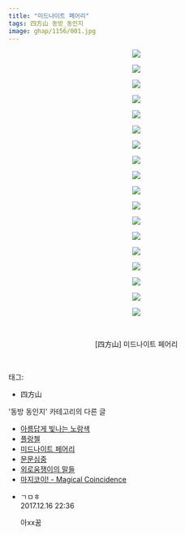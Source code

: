 ```yaml
---
title: "미드나이트 페어리"
tags: 四方山 동방_동인지
image: ghap/1156/001.jpg
---
```

<div class="article">
<p style="text-align: center; clear: none; float: none;"><img src="{{ site.nasurl }}/ghap/1156/001.jpg"/></p>
<p style="text-align: center; clear: none; float: none;"><img src="{{ site.nasurl }}/ghap/1156/002.jpg"/></p>
<p style="text-align: center; clear: none; float: none;"><img src="{{ site.nasurl }}/ghap/1156/003.jpg"/></p>
<p style="text-align: center; clear: none; float: none;"><img src="{{ site.nasurl }}/ghap/1156/004.jpg"/></p>
<p style="text-align: center; clear: none; float: none;"><img src="{{ site.nasurl }}/ghap/1156/005.jpg"/></p>
<p style="text-align: center; clear: none; float: none;"><img src="{{ site.nasurl }}/ghap/1156/006.jpg"/></p>
<p style="text-align: center; clear: none; float: none;"><img src="{{ site.nasurl }}/ghap/1156/007.jpg"/></p>
<p style="text-align: center; clear: none; float: none;"><img src="{{ site.nasurl }}/ghap/1156/008.jpg"/></p>
<p style="text-align: center; clear: none; float: none;"><img src="{{ site.nasurl }}/ghap/1156/009.jpg"/></p>
<p style="text-align: center; clear: none; float: none;"><img src="{{ site.nasurl }}/ghap/1156/010.jpg"/></p>
<p style="text-align: center; clear: none; float: none;"><img src="{{ site.nasurl }}/ghap/1156/011.jpg"/></p>
<p style="text-align: center; clear: none; float: none;"><img src="{{ site.nasurl }}/ghap/1156/012.jpg"/></p>
<p style="text-align: center; clear: none; float: none;"><img src="{{ site.nasurl }}/ghap/1156/013.jpg"/></p>
<p style="text-align: center; clear: none; float: none;"><img src="{{ site.nasurl }}/ghap/1156/014.jpg"/></p>
<p style="text-align: center; clear: none; float: none;"><img src="{{ site.nasurl }}/ghap/1156/015.jpg"/></p>
<p style="text-align: center; clear: none; float: none;"><img src="{{ site.nasurl }}/ghap/1156/016.jpg"/></p>
<p style="text-align: center; clear: none; float: none;"><img src="{{ site.nasurl }}/ghap/1156/017.jpg"/></p>
<p style="text-align: center; clear: none; float: none;"><img src="{{ site.nasurl }}/ghap/1156/018.jpg"/></p>
<p style="text-align: center; clear: none; float: none;"><br/></p>
<p style="text-align: center; clear: none; float: none;">[四方山] 미드나이트 페어리</p>
<p><br/></p>
</div><div class="tagTrail">
<p>태그: </p>
<ul>
<li>四方山</li>
</ul>
</div><div class="another">
<p>'동방 동인지' 카테고리의 다른 글</p>
<ul>
<li><a href="/2016-07-27-ghap_1158">아름답게 빛나는 노랑색</a></li>
<li><a href="/2016-07-27-ghap_1157">플랑첼</a></li>
<li><a href="/2016-07-27-ghap_1156">미드나이트 페어리</a></li>
<li><a href="/2016-07-27-ghap_1155">문문심중</a></li>
<li><a href="/2016-07-27-ghap_1152">외로움쟁이의 말들</a></li>
<li><a href="/2016-07-27-ghap_1149">마지코이! - Magical Coincidence</a></li>
</ul>
</div><div class="cb_module cb_fluid">
<div class="cb_wrt cb_profile">
<div class="comment">
<ul>
<li class="cb_thumb_off" id="comment15153561">
<div class="cb_comment_area">
<div class="cb_info_area">
<div class="cb_section">
<span class="cb_nick_name">ㄱㅁㅎ</span>
</div>
<div class="cb_section">
<span class="cb_date">2017.12.16 22:36 </span>
</div>
</div>
<div class="cb_dsc_comment">
<p class="cb_dsc">
											아xx꿈
										</p>
</div>
</div></li>
</ul>
</div>
</div><!-- commentList close -->
</div>
<br/>
<p id="refer"></p>
<br/>
